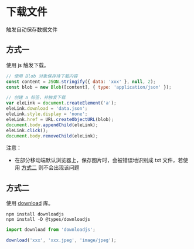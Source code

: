 # 下载文件

触发自动保存数据文件

## 方式一

使用 js 触发下载。

```js
// 使用 Blob 对象保存待下载内容
const content = JSON.stringify({ data: 'xxx' }, null, 2);
const blob = new Blob([content], { type: 'application/json' });

// 创建 a 标签，并触发下载
var eleLink = document.createElement('a');
eleLink.download = 'data.json';
eleLink.style.display = 'none';
eleLink.href = URL.createObjectURL(blob);
document.body.appendChild(eleLink);
eleLink.click();
document.body.removeChild(eleLink);
```

注意：

- 在部分移动端默认浏览器上，保存图片时，会被错误地识别成 txt 文件，若使用 [方式二](#方式二) 则不会出现该问题

## 方式二

使用 [download](https://github.com/rndme/download) 库。

```
npm install downloadjs
npm install -D @types/downloadjs
```

```js
import download from 'downloadjs';

download('xxx', 'xxx.jpeg', 'image/jpeg');
```
